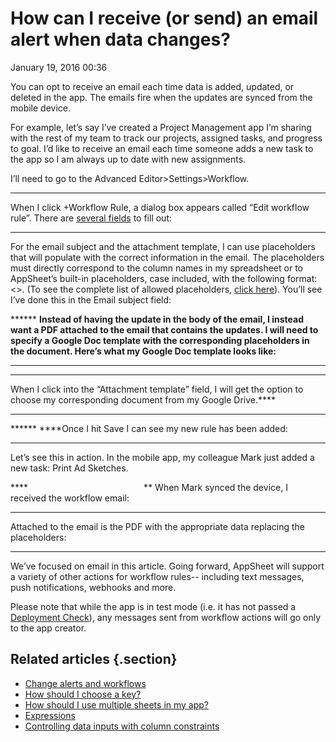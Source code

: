 #  How can I receive (or send) an email alert when data changes?


January 19, 2016 00:36

You can opt to receive an email each time data is added, updated, or deleted
in the app. The emails fire when the updates are synced from the mobile
device.

For example, let’s say I’ve created a Project Management app I’m sharing with
the rest of my team to track our projects, assigned tasks, and progress to
goal. I’d like to receive an email each time someone adds a new task to the
app so I am always up to date with new assignments.

I’ll need to go to the Advanced Editor>Settings>Workflow.

****** 
When I click +Workflow Rule, a dialog box appears called “Edit workflow rule”.
There are [several fields](Change-alerts-and-workflows.md) to fill out:

****** 
For the email subject and the attachment template, I can use placeholders that
will populate with the correct information in the email. The placeholders must
directly correspond to the column names in my spreadsheet or to AppSheet’s
built-in placeholders, case included, with the following format:
<<ColumnName>>. (To see the complete list of allowed placeholders, 
[click here](/hc/en-us/articles/205860137)). You’ll see I’ve done this in the Email
subject field:

****** ****Instead of having the update in the body of the email, I instead want a PDF attached to the email that contains the updates. I will need to specify a Google Doc template with the corresponding placeholders in the document. Here’s what my Google Doc template looks like:****  
****

******  
When I click into the “Attachment template” field, I will get the option to
choose my corresponding document from my Google Drive.****  
****

****** ****Once I hit Save I can see my new rule has been added:

****** 
Let’s see this in action. In the mobile app, my colleague Mark just added a
new task: Print Ad Sketches.

****                                               ** 
When Mark synced the device, I received the workflow email:

****** 
Attached to the email is the PDF with the appropriate data replacing the
placeholders:

****** 
We’ve focused on email in this article. Going forward, AppSheet will support a
variety of other actions for workflow rules-- including text messages, push
notifications, webhooks and more.

Please note that while the app is in test mode (i.e. it has not passed a
[Deployment Check](Check-your-app-for-deployment.md)), any messages sent from workflow actions will go only to the app
creator.



## Related articles {.section}

  * [Change alerts and workflows](Change-alerts-and-workflows.md)
  * [How should I choose a key?](How-should-I-choose-a-key-.md)
  * [How should I use multiple sheets in my app?](How-should-I-use-multiple-sheets-in-my-app-.md)
  * [Expressions](Expressions.md)
  * [Controlling data inputs with column constraints](Controlling-data-inputs-with-column-constraints.md)

